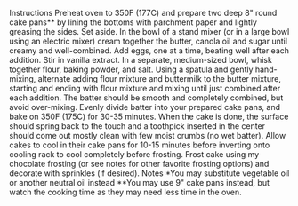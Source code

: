 Instructions
Preheat oven to 350F (177C) and prepare two deep 8" round cake pans** by lining the bottoms with parchment paper and lightly greasing the sides. Set aside.
In the bowl of a stand mixer (or in a large bowl using an electric mixer) cream together the butter, canola oil and sugar until creamy and well-combined.
Add eggs, one at a time, beating well after each addition.
Stir in vanilla extract.
In a separate, medium-sized bowl, whisk together flour, baking powder, and salt.
Using a spatula and gently hand-mixing, alternate adding flour mixture and buttermilk to the butter mixture, starting and ending with flour mixture and mixing until just combined after each addition.  The batter should be smooth and completely combined, but avoid over-mixing.
Evenly divide batter into your prepared cake pans, and bake on 350F (175C) for 30-35 minutes.  When the cake is done, the surface should spring back to the touch and a toothpick inserted in the center should come out mostly clean with few moist crumbs (no wet batter).
Allow cakes to cool in their cake pans for 10-15 minutes before inverting onto cooling rack to cool completely before frosting.
Frost cake using my chocolate frosting (or see notes for other favorite frosting options) and decorate with sprinkles (if desired).
Notes
*You may substitute vegetable oil or another neutral oil instead
**You may use 9" cake pans instead, but watch the cooking time as they may need less time in the oven.

